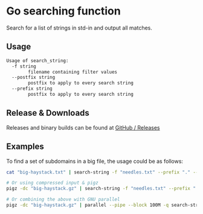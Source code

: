 # Go searching function

Search for a list of strings in std-in and output all matches.

## Usage

```bash
Usage of search_string:
  -f string
        filename containing filter values
  --postfix string
        postfix to apply to every search string
  --prefix string
        postfix to apply to every search string
```

## Release & Downloads

Releases and binary builds can be found at [GitHub / Releases](https://github.com/martinvw/go-search-string/releases/)

## Examples

To find a set of subdomains in a big file, the usage could be as follows:

```bash
cat "big-haystack.txt" | search-string -f "needles.txt" --prefix "." --postfix "\""

# Or using compressed input & pigz
pigz -dc "big-haystack.gz" | search-string -f "needles.txt" --prefix "." --postfix "\""

# Or combining the above with GNU parallel
pigz -dc "big-haystack.gz" | parallel --pipe --block 100M -q search-string -f "$input" --prefix "." --postfix "\""
```